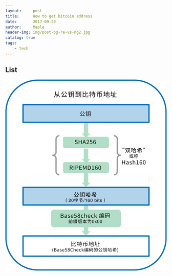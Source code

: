 ```yaml
---
layout:     post
title:      How to get bitcoin address
date:       2017-09-29
author:     Maple
header-img: img/post-bg-re-vs-ng2.jpg
catalog: true
tags:
    - tech
---
```


## List

![](img/bitcoin-address.png)


